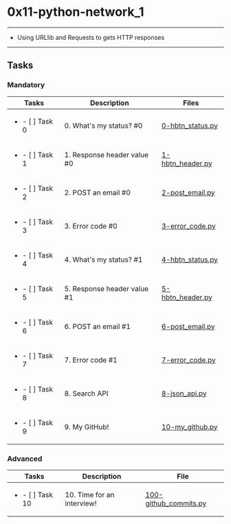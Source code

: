# 0x11-python-network_1

---

* Using URLlib and Requests to gets HTTP responses

---

## Tasks

### Mandatory

| Tasks | Description | Files |
| ----- | ----- | -----|
| <ul><li> - [ ] Task 0 </li></ul> | 0. What's my status? #0 | [0-hbtn_status.py](0-hbtn_status.py) |
| <ul><li> - [ ] Task 1 </li></ul> | 1. Response header value #0 | [1-hbtn_header.py](1-hbtn_header.py) |
| <ul><li> - [ ] Task 2 </li></ul> | 2. POST an email #0 | [2-post_email.py](2-post_email.py) |
| <ul><li> - [ ] Task 3 </li></ul> | 3. Error code #0 | [3-error_code.py](3-error_code.py) |
| <ul><li> - [ ] Task 4 </li></ul> | 4. What's my status? #1 | [4-hbtn_status.py](4-hbtn_status.py) |
| <ul><li> - [ ] Task 5 </li></ul> | 5. Response header value #1 | [5-hbtn_header.py](5-hbtn_header.py) |
| <ul><li> - [ ] Task 6 </li></ul> | 6. POST an email #1 | [6-post_email.py](6-post_email.py) |
| <ul><li> - [ ] Task 7 </li></ul> | 7. Error code #1 | [7-error_code.py](7-error_code.py) |
| <ul><li> - [ ] Task 8 </li></ul> | 8. Search API | [8-json_api.py](8-json_api.py) |
| <ul><li> - [ ] Task 9 </li></ul> | 9. My GitHub! | [10-my_github.py](10-my_github.py) |

### Advanced

| Tasks | Description | File |
| ----- | ----- | ----- |
| <ul><li> - [ ] Task 10 </li></ul> | 10. Time for an interview! | [100-github_commits.py](100-github_commits.py) |
